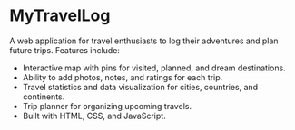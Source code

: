 # MyTravelLog
A web application for travel enthusiasts to log their adventures and plan future trips. Features include:
* Interactive map with pins for visited, planned, and dream destinations.
* Ability to add photos, notes, and ratings for each trip.
* Travel statistics and data visualization for cities, countries, and continents.
* Trip planner for organizing upcoming travels.
* Built with HTML, CSS, and JavaScript.
